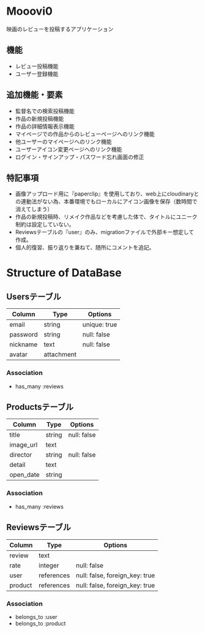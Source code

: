 # Mooovi0

映画のレビューを投稿するアプリケーション

## 機能
- レビュー投稿機能
- ユーザー登録機能

## 追加機能・要素
- 監督名での検索投稿機能
- 作品の新規投稿機能
- 作品の詳細情報表示機能
- マイページでの作品からのレビューページへのリンク機能
- 他ユーザーのマイページへのリンク機能
- ユーザーアイコン変更ページへのリンク機能
- ログイン・サインアップ・パスワード忘れ画面の修正

## 特記事項
- 画像アップロード用に『paperclip』を使用しており、web上にcloudinaryとの連動法がない為、本番環境でもローカルにアイコン画像を保存（数時間で消えてしまう）
- 作品の新規投稿時、リメイク作品などを考慮した体で、タイトルにユニーク制約は設定していない。
- Reviewsテーブルの『user』のみ、migrationファイルで外部キー想定して作成。
- 個人的復習、振り返りを兼ねて、随所にコメントを追記。


# Structure of DataBase

## Usersテーブル
|Column|Type|Options|
|------|----|-------|
|email|string|unique: true|
|password|string|null: false|
|nickname|text|null: false|
|avatar|attachment||

### Association
- has_many :reviews


## Productsテーブル
|Column|Type|Options|
|------|----|-------|
|title|string|null: false|
|image_url|text||
|director|string|null: false|
|detail|text||
|open_date|string||

### Association
- has_many :reviews


## Reviewsテーブル
|Column|Type|Options|
|------|----|-------|
|review|text||
|rate|integer|null: false|
|user|references|null: false, foreign_key: true|
|product|references|null: false, foreign_key: true|

### Association
- belongs_to :user
- belongs_to :product
